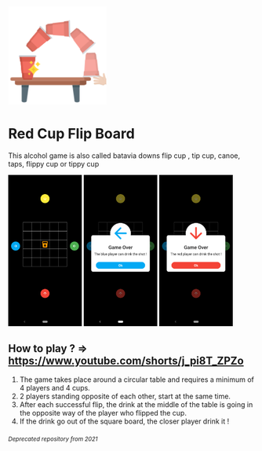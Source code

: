 
<img src="./assets/icon.png" width="200">

# Red Cup Flip Board
This alcohol game is also called batavia downs flip cup , tip cup, canoe, taps, flippy cup or tippy cup

<img src="./assets/flip/E.png" width="150"> <img src="./assets/flip/F.png" width="150">  <img src="./assets/flip/G.png" width="150"> 

## How to play ? => https://www.youtube.com/shorts/j_pi8T_ZPZo
1. The game takes place around a circular table and requires a minimum of 4 players and 4 cups.
2. 2 players standing opposite of each other, start at the same time.
3. After each successful flip, the drink at the middle of the table is going in the opposite way of the player who flipped the cup.
4. If the drink go out of the square board, the closer player drink it !

<sub>*Deprecated repository from 2021*</sub>

